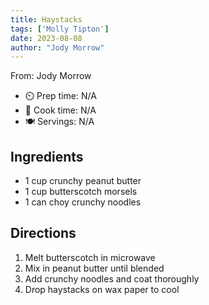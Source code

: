 ```yaml
---
title: Haystacks
tags: ['Molly Tipton']
date: 2023-08-08
author: "Jody Morrow"
---
```

From: Jody Morrow

- ⏲️ Prep time: N/A
- 🍳 Cook time: N/A
- 🍽️ Servings: N/A

## Ingredients

- 1 cup crunchy peanut butter
- 1 cup butterscotch morsels
- 1 can choy crunchy noodles

## Directions

1. Melt butterscotch in microwave
2. Mix in peanut butter until blended
3. Add crunchy noodles and coat thoroughly
4. Drop haystacks on wax paper to cool
